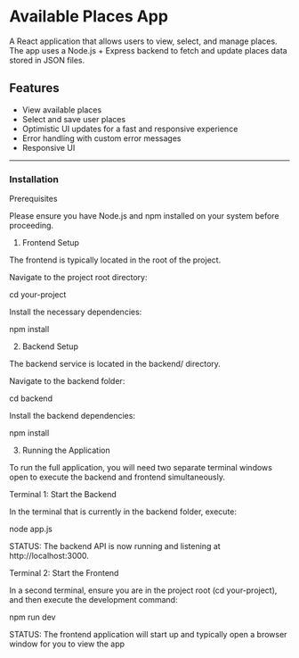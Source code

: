 # Available Places App

A React application that allows users to view, select, and manage places.  
The app uses a Node.js + Express backend to fetch and update places data stored in JSON files.


## Features
- View available places
- Select and save user places
- Optimistic UI updates for a fast and responsive experience
- Error handling with custom error messages
- Responsive UI

---

### Installation

Prerequisites

Please ensure you have Node.js and npm installed on your system before proceeding.

1. Frontend Setup

The frontend is typically located in the root of the project.

Navigate to the project root directory:

cd your-project


Install the necessary dependencies:

npm install


2. Backend Setup

The backend service is located in the backend/ directory.

Navigate to the backend folder:

cd backend


Install the backend dependencies:

npm install


3. Running the Application

To run the full application, you will need two separate terminal windows open to execute the backend and frontend simultaneously.

Terminal 1: Start the Backend

In the terminal that is currently in the backend folder, execute:

node app.js


STATUS: The backend API is now running and listening at http://localhost:3000.

Terminal 2: Start the Frontend

In a second terminal, ensure you are in the project root (cd your-project), and then execute the development command:

npm run dev


STATUS: The frontend application will start up and typically open a browser window for you to view the app




